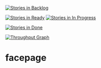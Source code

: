 [![Stories in Backlog](https://badge.waffle.io/joanaz/facepage.png?label=backlog&title=Backlog)](https://waffle.io/joanaz/facepage)

[![Stories in Ready](https://badge.waffle.io/joanaz/facepage.png?label=ready&title=Ready)](https://waffle.io/joanaz/facepage)
[![Stories in In Progress](https://badge.waffle.io/joanaz/facepage.svg?label=In%20Progress&title=In%20Progress)](http://waffle.io/joanaz/facepage) 

[![Stories in Done](https://badge.waffle.io/joanaz/facepage.png?label=done&title=Done)](https://waffle.io/joanaz/facepage)



[![Throughput Graph](https://graphs.waffle.io/joanaz/facepage/throughput.svg)](https://waffle.io/joanaz/facepage/metrics) 


# facepage
